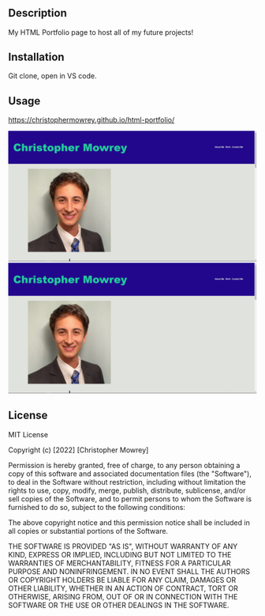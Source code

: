 # <HTML-Portfolio>

## Description 

My HTML Portfolio page to host all of my future projects!

## Installation

Git clone, open in VS code.  

## Usage 

https://christophermowrey.github.io/html-portfolio/

![Screenshot1](./assets/images/Screenshot1.png)
![Screenshot1](./assets/images/Screenshot1.png)


## License

MIT License

Copyright (c) [2022] [Christopher Mowrey]

Permission is hereby granted, free of charge, to any person obtaining a copy
of this software and associated documentation files (the "Software"), to deal
in the Software without restriction, including without limitation the rights
to use, copy, modify, merge, publish, distribute, sublicense, and/or sell
copies of the Software, and to permit persons to whom the Software is
furnished to do so, subject to the following conditions:

The above copyright notice and this permission notice shall be included in all
copies or substantial portions of the Software.

THE SOFTWARE IS PROVIDED "AS IS", WITHOUT WARRANTY OF ANY KIND, EXPRESS OR
IMPLIED, INCLUDING BUT NOT LIMITED TO THE WARRANTIES OF MERCHANTABILITY,
FITNESS FOR A PARTICULAR PURPOSE AND NONINFRINGEMENT. IN NO EVENT SHALL THE
AUTHORS OR COPYRIGHT HOLDERS BE LIABLE FOR ANY CLAIM, DAMAGES OR OTHER
LIABILITY, WHETHER IN AN ACTION OF CONTRACT, TORT OR OTHERWISE, ARISING FROM,
OUT OF OR IN CONNECTION WITH THE SOFTWARE OR THE USE OR OTHER DEALINGS IN THE
SOFTWARE.